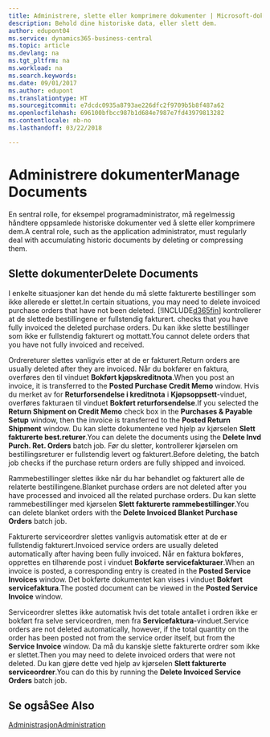 ```yaml
---
title: Administrere, slette eller komprimere dokumenter | Microsoft-dokumentasjon
description: Behold dine historiske data, eller slett dem.
author: edupont04
ms.service: dynamics365-business-central
ms.topic: article
ms.devlang: na
ms.tgt_pltfrm: na
ms.workload: na
ms.search.keywords: 
ms.date: 09/01/2017
ms.author: edupont
ms.translationtype: HT
ms.sourcegitcommit: e7dcdc0935a8793ae226dfc2f9709b5b8f487a62
ms.openlocfilehash: 696100bfbcc987b1d684e7987e7fd43979813282
ms.contentlocale: nb-no
ms.lasthandoff: 03/22/2018

---
```

# <a name="manage-documents"></a><span data-ttu-id="8fd5b-103">Administrere dokumenter</span><span class="sxs-lookup"><span data-stu-id="8fd5b-103">Manage Documents</span></span>
<span data-ttu-id="8fd5b-104">En sentral rolle, for eksempel programadministrator, må regelmessig håndtere oppsamlede historiske dokumenter ved å slette eller komprimere dem.</span><span class="sxs-lookup"><span data-stu-id="8fd5b-104">A central role, such as the application administrator, must regularly deal with accumulating historic documents by deleting or compressing them.</span></span>  

## <a name="delete-documents"></a><span data-ttu-id="8fd5b-105">Slette dokumenter</span><span class="sxs-lookup"><span data-stu-id="8fd5b-105">Delete Documents</span></span>
<span data-ttu-id="8fd5b-106">I enkelte situasjoner kan det hende du må slette fakturerte bestillinger som ikke allerede er slettet.</span><span class="sxs-lookup"><span data-stu-id="8fd5b-106">In certain situations, you may need to delete invoiced purchase orders that have not been deleted.</span></span> [!INCLUDE[d365fin](includes/d365fin_md.md)]<span data-ttu-id="8fd5b-107"> kontrollerer at de slettede bestillingene er fullstendig fakturert.</span><span class="sxs-lookup"><span data-stu-id="8fd5b-107"> checks that you have fully invoiced the deleted purchase orders.</span></span> <span data-ttu-id="8fd5b-108">Du kan ikke slette bestillinger som ikke er fullstendig fakturert og mottatt.</span><span class="sxs-lookup"><span data-stu-id="8fd5b-108">You cannot delete orders that you have not fully invoiced and received.</span></span>  

<span data-ttu-id="8fd5b-109">Ordrereturer slettes vanligvis etter at de er fakturert.</span><span class="sxs-lookup"><span data-stu-id="8fd5b-109">Return orders are usually deleted after they are invoiced.</span></span> <span data-ttu-id="8fd5b-110">Når du bokfører en faktura, overføres den til vinduet **Bokført kjøpskreditnota**.</span><span class="sxs-lookup"><span data-stu-id="8fd5b-110">When you post an invoice, it is transferred to the **Posted Purchase Credit Memo** window.</span></span> <span data-ttu-id="8fd5b-111">Hvis du merket av for **Returforsendelse i kreditnota** i **Kjøpsoppsett**-vinduet, overføres fakturaen til vinduet **Bokført returforsendelse**.</span><span class="sxs-lookup"><span data-stu-id="8fd5b-111">If you selected the **Return Shipment on Credit Memo** check box in the **Purchases & Payable Setup** window, then the invoice is transferred to the **Posted Return Shipment** window.</span></span> <span data-ttu-id="8fd5b-112">Du kan slette dokumentene ved hjelp av kjørselen **Slett fakturerte best.returer**.</span><span class="sxs-lookup"><span data-stu-id="8fd5b-112">You can delete the documents using the **Delete Invd Purch. Ret. Orders** batch job.</span></span> <span data-ttu-id="8fd5b-113">Før du sletter, kontrollerer kjørselen om bestillingsreturer er fullstendig levert og fakturert.</span><span class="sxs-lookup"><span data-stu-id="8fd5b-113">Before deleting, the batch job checks if the purchase return orders are fully shipped and invoiced.</span></span>  

<span data-ttu-id="8fd5b-114">Rammebestillinger slettes ikke når du har behandlet og fakturert alle de relaterte bestillingene.</span><span class="sxs-lookup"><span data-stu-id="8fd5b-114">Blanket purchase orders are not deleted after you have processed and invoiced all the related purchase orders.</span></span> <span data-ttu-id="8fd5b-115">Du kan slette rammebestillinger med kjørselen **Slett fakturerte rammebestillinger**.</span><span class="sxs-lookup"><span data-stu-id="8fd5b-115">You can delete blanket orders with the **Delete Invoiced Blanket Purchase Orders** batch job.</span></span>  

<span data-ttu-id="8fd5b-116">Fakturerte serviceordrer slettes vanligvis automatisk etter at de er fullstendig fakturert.</span><span class="sxs-lookup"><span data-stu-id="8fd5b-116">Invoiced service orders are usually deleted automatically after having been fully invoiced.</span></span> <span data-ttu-id="8fd5b-117">Når en faktura bokføres, opprettes en tilhørende post i vinduet **Bokførte servicefakturaer**.</span><span class="sxs-lookup"><span data-stu-id="8fd5b-117">When an invoice is posted, a corresponding entry is created in the **Posted Service Invoices** window.</span></span> <span data-ttu-id="8fd5b-118">Det bokførte dokumentet kan vises i vinduet **Bokført servicefaktura**.</span><span class="sxs-lookup"><span data-stu-id="8fd5b-118">The posted document can be viewed in the **Posted Service Invoice** window.</span></span>  

<span data-ttu-id="8fd5b-119">Serviceordrer slettes ikke automatisk hvis det totale antallet i ordren ikke er bokført fra selve serviceordren, men fra **Servicefaktura**-vinduet.</span><span class="sxs-lookup"><span data-stu-id="8fd5b-119">Service orders are not deleted automatically, however, if the total quantity on the order has been posted not from the service order itself, but from the **Service Invoice** window.</span></span> <span data-ttu-id="8fd5b-120">Da må du kanskje slette fakturerte ordrer som ikke er slettet.</span><span class="sxs-lookup"><span data-stu-id="8fd5b-120">Then you may need to delete invoiced orders that were not deleted.</span></span> <span data-ttu-id="8fd5b-121">Du kan gjøre dette ved hjelp av kjørselen **Slett fakturerte serviceordrer**.</span><span class="sxs-lookup"><span data-stu-id="8fd5b-121">You can do this by running the **Delete Invoiced Service Orders** batch job.</span></span>  

## <a name="see-also"></a><span data-ttu-id="8fd5b-122">Se også</span><span class="sxs-lookup"><span data-stu-id="8fd5b-122">See Also</span></span>  
[<span data-ttu-id="8fd5b-123">Administrasjon</span><span class="sxs-lookup"><span data-stu-id="8fd5b-123">Administration</span></span>](admin-setup-and-administration.md)  

